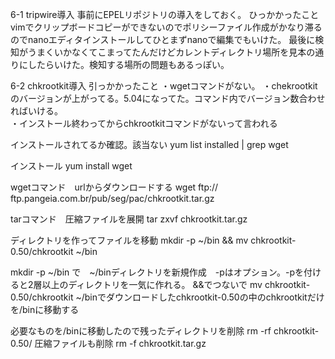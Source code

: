 6-1 tripwire導入
事前にEPELリポジトリの導入をしておく。
ひっかかったこと
vimでクリップボードコピーができないのでポリシーファイル作成がかなり滞るのでnanoエディタインストールしてひとまずnanoで編集でもいけた。
最後に検知がうまくいかなくてこまってたんだけどカレントディレクトリ場所を見本の通りにしたらいけた。検知する場所の問題もあるっぽい。

6-2 chkrootkit導入
引っかかったこと
・wgetコマンドがない。
・chekrootkitのバージョンが上がってる。5.04になってた。コマンド内でバージョン数合わせればいける。  
・インストール終わってからchkrootkitコマンドがないって言われる

インストールされてるか確認。該当ない
yum list installed | grep wget

インストール
yum install wget  

wgetコマンド　urlからダウンロードする
wget ftp://
ftp.pangeia.com.br/pub/seg/pac/chkrootkit.tar.gz


tarコマンド　圧縮ファイルを展開
tar zxvf chkrootkit.tar.gz

ディレクトリを作ってファイルを移動
mkdir -p ~/bin && mv chkrootkit-0.50/chkrootkit ~/bin

mkdir -p ~/bin で　~/binディレクトリを新規作成　-pはオプション。-pを付けると2層以上のディレクトリを一気に作れる。
&&でつないで
mv chkrootkit-0.50/chkrootkit ~/binでダウンロードしたchkrootkit-0.50の中のchkrootkitだけを/binに移動する

必要なものを/binに移動したので残ったディレクトリを削除
rm -rf chkrootkit-0.50/
圧縮ファイルも削除 
rm -f chkrootkit.tar.gz
